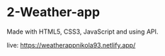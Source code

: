 # 2-Weather-app
Made with HTML5, CSS3, JavaScript and using API.

live: https://weatherappnikola93.netlify.app/
